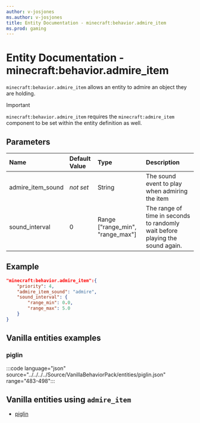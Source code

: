 ```yaml
---
author: v-josjones
ms.author: v-josjones
title: Entity Documentation - minecraft:behavior.admire_item
ms.prod: gaming
---
```


# Entity Documentation - minecraft:behavior.admire_item

`minecraft:behavior.admire_item` allows an entity to admire an object they are holding.

>[!IMPORTANT]
> `minecraft:behavior.admire_item` requires the `minecraft:admire_item` component to be set within the entity definition as well.

## Parameters

|Name |Default Value  |Type  |Description  |
|:----------|:----------|:----------|:----------|
|admire_item_sound|*not set* |String |The sound event to play when admiring the item |
|sound_interval|0 |Range ["range_min", "range_max"] |The range of time in seconds to randomly wait before playing the sound again. |

## Example

```json
"minecraft:behavior.admire_item":{
    "priority": 4,
    "admire_item_sound": "admire",
    "sound_interval": {
        "range_min": 0.0,
        "range_max": 5.0
    }
}
```

## Vanilla entities examples

### piglin

:::code language="json" source="../../../../Source/VanillaBehaviorPack/entities/piglin.json" range="483-498":::

## Vanilla entities using `admire_item`

- [piglin](../../../../Source/VanillaBehaviorPack_Snippets/entities/piglin.md)
